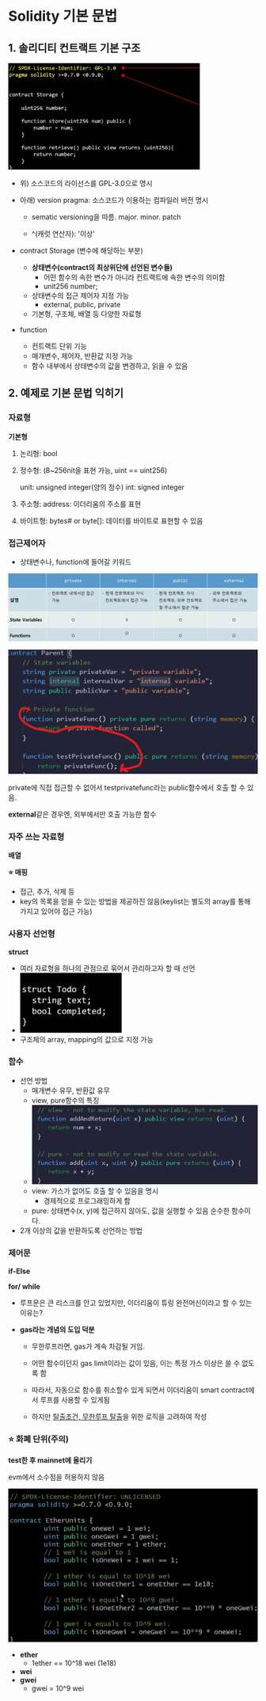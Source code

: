 # Solidity 기본 문법

## 1. 솔리디티 컨트랙트 기본 구조

![image-20220826143246972](images/image-20220826143246972.png) 

- 위) 소스코드의 라이선스를 GPL-3.0으로 명시

- 아래) version pragma: 소스코드가 이용하는 컴파일러 버전 명시

  - sematic versioning을 따름. major. minor. patch

  - ^(캐럿 연산자): '이상'

- contract Storage (변수에 해당하는 부분)
  - **상태변수(contract의 최상위단에 선언된 변수들)**
    - 어떤 함수의 속한 변수가 아니라 컨트랙트에 속한 변수의 의미함
    - unit256 number;
  - 상태변수의 접근 제어자 지정 가능
    - external, public, private
  - 기본형, 구조체, 배열 등 다양한 자료형
- function
  - 컨트랙트 단위 기능
  - 매개변수, 제어자, 반환값 지정 가능
  - 함수 내부에서 상태변수의 값을 변경하고, 읽을 수 있음



## 2. 예제로 기본 문법 익히기

### 자료형

**기본형**

1. 논리형: bool

2. 정수형: (8~256nit을 표현 가능, uint == uint256)

   unit: unsigned integer(양의 정수)
   int: signed integer

3. 주소형: address: 이더리움의 주소를 표현
4. 바이트형: bytes# or byte[]: 데이터를 바이트로 표현할 수 있음

###  접근제어자

- 상태변수나, function에 들어갈 키워드

![image-20220826154258342](images/image-20220826154258342.png) 

![image-20220826154552411](images/image-20220826154552411.png) 

private에 직접 접근할 수 없어서 testprivatefunc라는 public함수에서 호출 할 수 있음.

**external**같은 경우엔, 외부에서만 호출 가능한 함수

### 자주 쓰는 자료형

**배열**

**:star: 매핑**

- 접근, 추가, 삭제 등
- key의 목록을 얻을 수 있는 방법을 제공하진 않음(keylist는 별도의  array를 통해 가지고 있어야 접근 가능)

### 사용자 선언형

**struct**

- 여러 자료형을 하나의 관점으로 묶어서 관리하고자 할 때 선언
- ![image-20220826160231577](images/image-20220826160231577.png) 
- 구조체의 array, mapping의 값으로 지정 가능



### 함수

- 선언 방법
  - 매개변수 유무, 반환값 유무
  - view, pure함수의 특징
  - ![image-20220826161830740](images/image-20220826161830740.png) 
  - view: 가스가 없어도 호출 할 수 있음을 명시
    - 경제적으로 프로그래밍하게 함
  - pure: 상태변수(x, y)에 접근하지 않아도, 값을 실행할 수 있음
    순수한 함수이다.
- 2개 이상의 값을 반환하도록 선언하는 방법



### 제어문

**if-Else**

**for/ while**

- 루프문은 큰 리스크를 안고 있었지만, 이더리움이 튜링 완전머신이라고 할 수 있는 이유는?

- **gas라는 개념의 도입 덕분**

  - 무한루프라면, gas가 계속 차감될 거임.

  - 어떤 함수이던지 gas limit이라는 값이 있음, 이는 특정 가스 이상은 쓸 수 없도록 함

  - 따라서, 자동으로 함수를 취소할수 있게 되면서 이더리움이 smart contract에서 루프를 사용할 수 있게됨

  - 하지만 <u>탈출조건, 무한루프 탈출</u>을 위한 로직을 고려하여 작성

    

### :star: 화폐 단위(주의)

**test한 후 mainnet에 올리기**

evm에서 소수점을 허용하지 않음

![image-20220826163203969](images/image-20220826163203969.png) 

- **ether**
  - 1ether == 10^18 wei (1e18)
- **wei**
- **gwei**
  - gwei = 10^9 wei





 